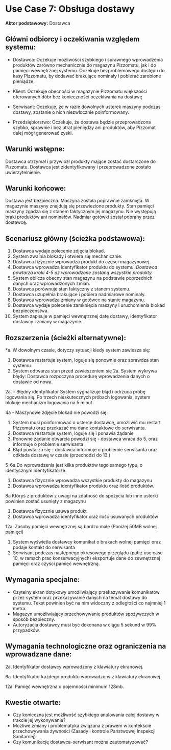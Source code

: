 Use Case 7: Obsługa dostawy
=====================

**Aktor podstawowy:** Dostawca


Główni odbiorcy i oczekiwania względem systemu:
-----------------------------------------------

- Dostawca: Oczekuje możliwości szybkiego i sprawnego wprowadzenia produktów zarówno mechanicznie do magazynu Pizzomatu, jak i do pamięci wewnętrznej systemu. Oczekuje bezproblemowego dostępu do kasy Pizzomatu, by dodawać brakujące nominały i pobierać zarobione pieniądze.

- Klient: Oczekuje obecności w magazynie Pizzomatu większości oferowanych dóbr bez konieczności oczekiwania na dostawę 

- Serwisant: Oczekuje, że w razie dowolnych usterek maszyny podczas dostawy, zostanie o nich niezwłocznie poinformowany.

- Przedsiębiorstwo: Oczekuje, że dostawa będzie przeprowadzona szybko, sprawnie i bez utrat pieniędzy ani produktów, aby Pizzomat dalej mógł generować zyski.

Warunki wstępne:
----------------
Dostawca otrzymał i przywiózł produkty mające zostać dostarczone do Pizzomatu. Dostawca jest zidentyfikowany i przeprowadzone zostało uwierzytelnienie.

Warunki końcowe:
----------------
Dostawa jest bezpieczna. Maszyna została poprawnie zamknięta. W magazynie maszyny znajdują się przewiezione produkty. Stan pamięci maszyny zgadza się z stanem faktycznym jej magazynu. Nie występują braki produktów ani nominałów. Nadmiar gotówki został pobrany przez dostawcę.

Scenariusz główny (ścieżka podstawowa):
---------------------------------------

  1. Dostawca wydaje polecenie zdjęcia blokad.
  2. System zwalnia blokady i otwiera się mechanicznie.
  3. Dostawca fizycznie wprowadza produkt do części magazynowej.
  4. Dostawca wprowadza identyfikator produktu do systemu.
*Dostawca powtarza kroki 4-5 aż wprowadzone zostaną wszystkie produkty.*
  5. System oblicza obecny stan magazynu na podstawie poprzednich danych oraz wprowadzonych zmian.
  6. Dostawca porównuje stan faktyczny z stanem systemu.
  7. Dostawca uzupełnia brakujące i pobiera nadmiarowe nominały.
  8. Dostawca wprowadza zmiany w gotówce na stanie magazynu. 
  9. Dostawca wydaje polecenie zamknięcia maszyny i uruchomienia blokad bezpieczeństwa.
  10. System zapisuje w pamięci wewnętrznej datę dostawy, identyfikator dostawcy i zmiany w magazynie.

Rozszerzenia (ścieżki alternatywne):
------------------------------------
*a. W dowolnym czasie, dotyczy sytuacji kiedy system zawiesza się:
1. Dostawca restartuje system, loguje się ponownie oraz sprawdza stan systemu
2. System odtwarza stan przed zawieszeniem się
2a. System wykrywa błędy: Dostawca rozpoczyna procedurę wprowadzenia danych o dostawie od nowa.

2a. - Błędny identyfikator
System sygnalizuje błąd i odrzuca próbę logowania się. Po trzech nieskutecznych próbach logowania, system blokuje mechanizm logowania na 5 minut.

 4a - Maszynowe zdjęcie blokad nie powodzi się:
1. System musi poinformować o usterce dostawcę, umożliwić mu restart Pizzomatu oraz przekazać mu dane kontaktowe do serwisanta.
2. Dostawca restartuje system, loguje się i ponawia żądanie
3. Ponowne żądanie otwarcia powodzi się - dostawca wraca do 5. oraz informuje o problemie serwisanta
4. Błąd powtarza się - dostawca informuje o problemie serwisanta oraz odkłada dostawę w czasie (przechodzi do 13.)

5-6a Do wprowadzenia jest kilka produktów tego samego typu, o identycznym identyfikatorze.
1. Dostawca fizycznie wprowadza wszystkie produkty do magazynu
2. Dostawca wprowadza identyfikator produktu oraz ilość produktów.

8a Któryś z produktów z uwagi na zdatność do spożycia lub inne usterki powinien zostać usunięty z magazynu
1. Dostawca fizycznie usuwa produkt
2. Dostawca wprowadza identyfikator oraz ilość usuwanych produktów

12a. Zasoby pamięci wewnętrznej są bardzo małe (Poniżej 50MB wolnej pamięci)
1. System wyświetla dostawcy komunikat o brakach wolnej pamięci oraz podaje kontakt do serwisanta
2. Serwisant podczas następnego okresowego przeglądu (patrz use case 10, w ramach prac konserwacyjnych) eksportuje dane do zewnętrznej pamięci oraz czyści pamięć wewnętrzną.


Wymagania specjalne:
--------------------

  - Czytelny ekran dotykowy umożliwiający przekazywanie komunikatów przez system oraz przekazywanie danych na temat dostawy do systemu. Tekst powinien być na nim widoczny z odległości co najmniej 1 metra.
  - Magazyn umożliwiający przechowywanie produktów spożywczych w sposób bezpieczny.
  - Autoryzacja dostawcy musi być dokonana w ciągu 5 sekund w 99% przypadków.

Wymagania technologiczne oraz ograniczenia na wprowadzane dane:
---------------------------------------------------------------

 2a. Identyfikator dostawcy wprowadzony z klawiatury ekranowej.

 6a. Identyfikator każdego produktu wprowadzony z klawiatury ekranowej.

 12a. Pamięć wewnętrzna o pojemności minimum 128mb. 

Kwestie otwarte:
----------------

  - Czy konieczna jest możliwość szybkiego anulowania całej dostawy w trakcie jej wykonywania?
  - Możliwe zmiany i problematyka związana z prawem w kontekście przechowywania żywności (Zasady i kontrole Państwowej Inspekcji Sanitarnej)
  - Czy komunikację dostawca-serwisant można zautomatyzować?


